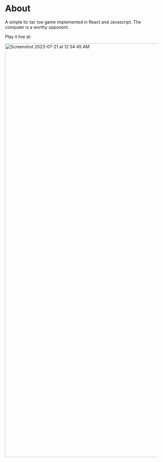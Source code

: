 # About

A simple tic tac toe game implemented in React and Javascript. The computer is a worthy opponent.

Play it live at: 

<img width="1358" alt="Screenshot 2023-07-21 at 12 54 45 AM" src="https://github.com/krishnabardoliya/tic-tac-toe/assets/35481724/1abf6f9f-9e73-47b5-83e5-0a050bad1f68">


